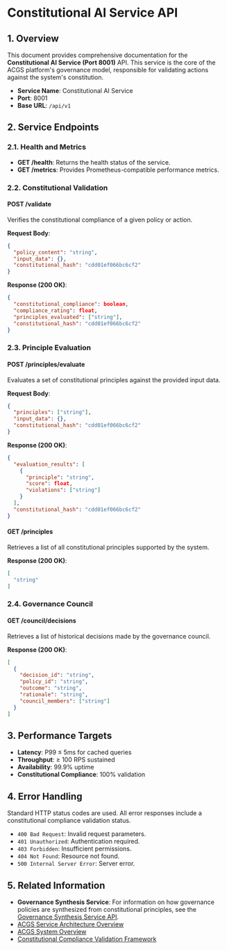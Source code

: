 # Constitutional AI Service API

<!-- Constitutional Hash: cdd01ef066bc6cf2 -->

## 1. Overview

This document provides comprehensive documentation for the **Constitutional AI Service (Port 8001)** API. This service is the core of the ACGS platform's governance model, responsible for validating actions against the system's constitution.

- **Service Name**: Constitutional AI Service
- **Port**: 8001
- **Base URL**: `/api/v1`

## 2. Service Endpoints

### 2.1. Health and Metrics

- **GET /health**: Returns the health status of the service.
- **GET /metrics**: Provides Prometheus-compatible performance metrics.

### 2.2. Constitutional Validation

#### POST /validate

Verifies the constitutional compliance of a given policy or action.

**Request Body**:

```json
{
  "policy_content": "string",
  "input_data": {},
  "constitutional_hash": "cdd01ef066bc6cf2"
}
```

**Response (200 OK)**:

```json
{
  "constitutional_compliance": boolean,
  "compliance_rating": float,
  "principles_evaluated": ["string"],
  "constitutional_hash": "cdd01ef066bc6cf2"
}
```

### 2.3. Principle Evaluation

#### POST /principles/evaluate

Evaluates a set of constitutional principles against the provided input data.

**Request Body**:

```json
{
  "principles": ["string"],
  "input_data": {},
  "constitutional_hash": "cdd01ef066bc6cf2"
}
```

**Response (200 OK)**:

```json
{
  "evaluation_results": [
    {
      "principle": "string",
      "score": float,
      "violations": ["string"]
    }
  ],
  "constitutional_hash": "cdd01ef066bc6cf2"
}
```

#### GET /principles

Retrieves a list of all constitutional principles supported by the system.

**Response (200 OK)**:

```json
[
  "string"
]
```

### 2.4. Governance Council

#### GET /council/decisions

Retrieves a list of historical decisions made by the governance council.

**Response (200 OK)**:

```json
[
  {
    "decision_id": "string",
    "policy_id": "string",
    "outcome": "string",
    "rationale": "string",
    "council_members": ["string"]
  }
]
```

## 3. Performance Targets

- **Latency**: P99 ≤ 5ms for cached queries
- **Throughput**: ≥ 100 RPS sustained
- **Availability**: 99.9% uptime
- **Constitutional Compliance**: 100% validation

## 4. Error Handling

Standard HTTP status codes are used. All error responses include a constitutional compliance validation status.

- `400 Bad Request`: Invalid request parameters.
- `401 Unauthorized`: Authentication required.
- `403 Forbidden`: Insufficient permissions.
- `404 Not Found`: Resource not found.
- `500 Internal Server Error`: Server error.

## 5. Related Information

- **Governance Synthesis Service**: For information on how governance policies are synthesized from constitutional principles, see the [Governance Synthesis Service API](governance_synthesis.md).
- [ACGS Service Architecture Overview](../ACGS_SERVICE_OVERVIEW.md)
- [ACGS System Overview](../../SYSTEM_OVERVIEW.md)
- [Constitutional Compliance Validation Framework](../constitutional_compliance_validation_framework.md)